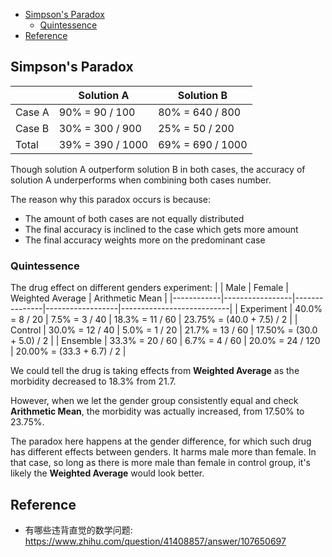 
- [Simpson's Paradox](#simpsons-paradox)
  - [Quintessence](#quintessence)
- [Reference](#reference)

## Simpson's Paradox

|        | Solution A       | Solution B       |
|--------|------------------|------------------|
| Case A | 90% = 90 / 100   | 80% = 640 / 800  |
| Case B | 30% = 300 / 900  | 25% = 50 / 200   |
| Total  | 39% = 390 / 1000 | 69% = 690 / 1000 |

Though solution A outperform solution B in both cases, the accuracy of solution A underperforms when combining both cases number.

The reason why this paradox occurs is because:
- The amount of both cases are not equally distributed
- The final accuracy is inclined to the case which gets more amount
- The final accuracy weights more on the predominant case

### Quintessence
The drug effect on different genders experiment:
|            | Male            | Female        | Weighted Average | Arithmetic Mean           |
|------------|-----------------|---------------|------------------|---------------------------|
| Experiment | 40.0% =  8 / 20 | 7.5% = 3 / 40 | 18.3% = 11 / 60  | 23.75% = (40.0 + 7.5) / 2 |
| Control    | 30.0% = 12 / 40 | 5.0% = 1 / 20 | 21.7% = 13 / 60  | 17.50% = (30.0 + 5.0) / 2 |
| Ensemble   | 33.3% = 20 / 60 | 6.7% = 4 / 60 | 20.0% = 24 / 120 | 20.00% = (33.3 + 6.7) / 2 |

We could tell the drug is taking effects from __Weighted Average__ as the morbidity decreased to 18.3% from 21.7.

However, when we let the gender group consistently equal and check __Arithmetic Mean__, the morbidity was actually increased, from 17.50% to 23.75%.

The paradox here happens at the gender difference, for which such drug has different effects between genders. It harms male more than female. In that case, so long as there is more male than female in control group, it's likely the __Weighted Average__ would look better.


## Reference
- 有哪些违背直觉的数学问题: https://www.zhihu.com/question/41408857/answer/107650697
